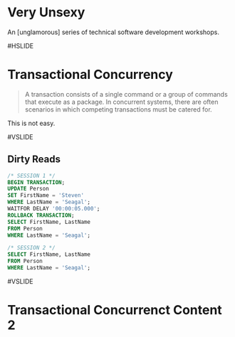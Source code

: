 # Very Unsexy

An [unglamorous] series of technical software development workshops.

#HSLIDE

# Transactional Concurrency

> A transaction consists of a single command or a group of commands that execute as a package. In concurrent systems, there are often scenarios in which competing transactions must be catered for.

This is not easy.

#VSLIDE

## Dirty Reads

```sql
/* SESSION 1 */
BEGIN TRANSACTION;
UPDATE Person
SET FirstName = 'Steven'
WHERE LastName = 'Seagal';
WAITFOR DELAY '00:00:05.000';
ROLLBACK TRANSACTION;
SELECT FirstName, LastName
FROM Person
WHERE LastName = 'Seagal';

/* SESSION 2 */
SELECT FirstName, LastName 
FROM Person 
WHERE LastName = 'Seagal';
```

#VSLIDE

# Transactional Concurrenct Content 2
